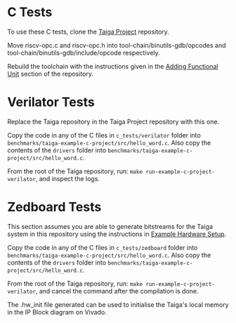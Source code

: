 # C Tests
To use these C tests, clone the [Taiga Project](https://gitlab.com/sfu-rcl/taiga-project) repository. 

Move riscv-opc.c and riscv-opc.h into tool-chain/binutils-gdb/opcodes and tool-chain/binutils-gdb/include/opcode respectively. 

Rebuild the toolchain with the instructions given in the [Adding Functional Unit](https://gitlab.com/sfu-rcl/taiga-project/-/wikis/Adding-Functional-Units-and-Respecitve-Custom-Instructions) section of the repository. 

# Verilator Tests
Replace the Taiga repository in the Taiga Project repository with this one.

Copy the code in any of the C files in `c_tests/verilator` folder into `benchmarks/taiga-example-c-project/src/hello_word.c`. Also copy the contents of the `drivers` folder into `benchmarks/taiga-example-c-project/src/hello_word.c`. 

From the root of the Taiga repository, run: `make run-example-c-project-verilator`, and inspect the logs.

# Zedboard Tests

This section assumes you are able to generate bitstreams for the Taiga system in this repository using the instructions in [Example Hardware Setup](https://gitlab.com/sfu-rcl/taiga-project/-/wikis/Hardware-Setup).

Copy the code in any of the C files in `c_tests/zedboard` folder into `benchmarks/taiga-example-c-project/src/hello_word.c`. Also copy the contents of the `drivers` folder into `benchmarks/taiga-example-c-project/src/hello_word.c`. 

From the root of the Taiga repository, run: `make run-example-c-project-verilator`, and cancel the command after the compilation is done. 

The .hw_init file generated can be used to initialise the Taiga's local memory in the IP Block diagram on Vivado.

<!-- TODO: Add instructions for adding AXI PR request Queue structure -->